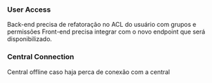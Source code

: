 ### User Access 

Back-end precisa de refatoração no ACL do usuário com grupos e permissões
Front-end precisa integrar com o novo endpoint que será disponibilizado.

### Central Connection

Central offline caso haja perca de conexão com a central

